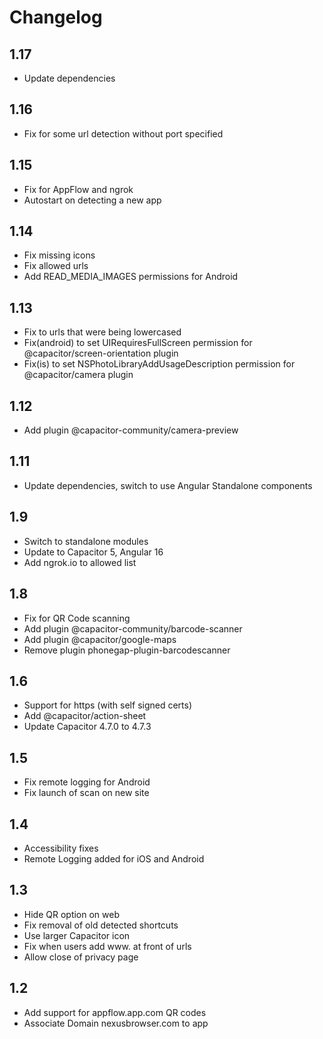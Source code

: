 # Changelog
## 1.17

- Update dependencies

## 1.16

- Fix for some url detection without port specified

## 1.15
- Fix for AppFlow and ngrok
- Autostart on detecting a new app

## 1.14
- Fix missing icons
- Fix allowed urls
- Add READ_MEDIA_IMAGES permissions for Android

## 1.13
- Fix to urls that were being lowercased
- Fix(android) to set UIRequiresFullScreen permission for @capacitor/screen-orientation plugin 
- Fix(is) to set NSPhotoLibraryAddUsageDescription permission for @capacitor/camera plugin

## 1.12
- Add plugin @capacitor-community/camera-preview

## 1.11
- Update dependencies, switch to use Angular Standalone components

## 1.9
 - Switch to standalone modules
 - Update to Capacitor 5, Angular 16
 - Add ngrok.io to allowed list
 
## 1.8
 - Fix for QR Code scanning
 - Add plugin @capacitor-community/barcode-scanner
 - Add plugin @capacitor/google-maps
 - Remove plugin phonegap-plugin-barcodescanner

## 1.6

- Support for https (with self signed certs)
- Add @capacitor/action-sheet
- Update Capacitor 4.7.0 to 4.7.3

## 1.5

- Fix remote logging for Android
- Fix launch of scan on new site

## 1.4
- Accessibility fixes
- Remote Logging added for iOS and Android

## 1.3
- Hide QR option on web
- Fix removal of old detected shortcuts
- Use larger Capacitor icon
- Fix when users add www. at front of urls
- Allow close of privacy page

## 1.2
- Add support for appflow.app.com QR codes
- Associate Domain nexusbrowser.com to app

